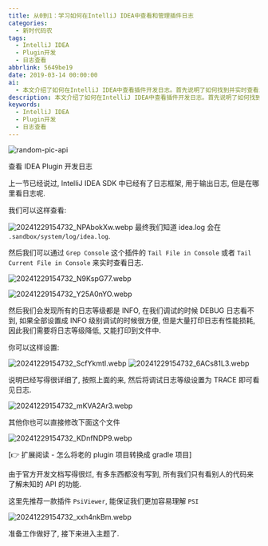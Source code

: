 ```yaml
---
title: 从0到1：学习如何在IntelliJ IDEA中查看和管理插件日志
categories:
  - 新时代码农
tags:
  - IntelliJ IDEA
  - Plugin开发
  - 日志查看
abbrlink: 5649be19
date: 2019-03-14 00:00:00
ai:
  - 本文介绍了如何在IntelliJ IDEA中查看插件开发日志。首先说明了如何找到并实时查看idea.log文件，然后提到了默认的日志级别为INFO，调试时可能需要降低日志等级以减少性能损耗。最后推荐了一款名为PsiViewer的插件来帮助理解PSI，并强调了解读官方文档的重要性。
description: 本文介绍了如何在IntelliJ IDEA中查看插件开发日志。首先说明了如何找到并实时查看idea.log文件，然后提到了默认的日志级别为INFO，调试时可能需要降低日志等级以减少性能损耗。最后推荐了一款名为PsiViewer的插件来帮助理解PSI，并强调了解读官方文档的重要性。
keywords:
  - IntelliJ IDEA
  - Plugin开发
  - 日志查看
---
```


<!-- markdownlint-disable-next-line MD033 -->
<meta name="referrer" content="no-referrer"/>

![random-pic-api](https://api.dong4j.ink:1024/cover)

查看 IDEA Plugin 开发日志

上一节已经说过, IntelliJ IDEA SDK 中已经有了日志框架, 用于输出日志, 但是在哪里看日志呢.

我们可以这样查看:

![20241229154732_NPAbokXw.webp](https://cdn.dong4j.site/source/image/20241229154732_NPAbokXw.webp)
最终我们知道 idea.log 会在 `.sandbox/system/log/idea.log`.

然后我们可以通过 `Grep Console` 这个插件的 `Tail File in Console` 或者 `Tail Current File in Console` 来实时查看日志.

![20241229154732_N9KspG77.webp](https://cdn.dong4j.site/source/image/20241229154732_N9KspG77.webp)

![20241229154732_Y25A0nYO.webp](https://cdn.dong4j.site/source/image/20241229154732_Y25A0nYO.webp)

然后我们会发现所有的日志等级都是 INFO, 在我们调试的时候 DEBUG 日志看不到, 如果全部设置成 INFO 级别调试的时候很方便, 但是大量打印日志有性能损耗,
因此我们需要将日志等级降低, 又能打印到文件中.

你可以这样设置:

![20241229154732_ScfYkmtI.webp](https://cdn.dong4j.site/source/image/20241229154732_ScfYkmtI.webp)
![20241229154732_6ACs81L3.webp](https://cdn.dong4j.site/source/image/20241229154732_6ACs81L3.webp)

说明已经写得很详细了, 按照上面的来, 然后将调试日志等级设置为 TRACE 即可看见日志.

![20241229154732_mKVA2Ar3.webp](https://cdn.dong4j.site/source/image/20241229154732_mKVA2Ar3.webp)

其他你也可以直接修改下面这个文件

![20241229154732_KDnfNDP9.webp](https://cdn.dong4j.site/source/image/20241229154732_KDnfNDP9.webp)

[👉 扩展阅读 - 怎么将老的 plugin 项目转换成 gradle 项目]

由于官方开发文档写得很烂, 有多东西都没有写到, 所有我们只有看别人的代码来了解未知的 API 的功能.

这里先推荐一款插件 `PsiViewer`, 能保证我们更加容易理解 `PSI`

![20241229154732_xxh4nkBm.webp](https://cdn.dong4j.site/source/image/20241229154732_xxh4nkBm.webp)

准备工作做好了, 接下来进入主题了.
